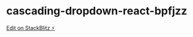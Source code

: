 # cascading-dropdown-react-bpfjzz

[Edit on StackBlitz ⚡️](https://stackblitz.com/edit/cascading-dropdown-react-bpfjzz)